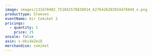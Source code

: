 ```yaml
---
image: images/131670402_751041578838014_6276426202034478849_n.png
producttype: Sleeves
eventName: Air Comiket 2
pricings:
  - quantity: 1
    price: 25
onsale: false
asin: s-Uki4kZeiD
merchandise: comiket
---
```


